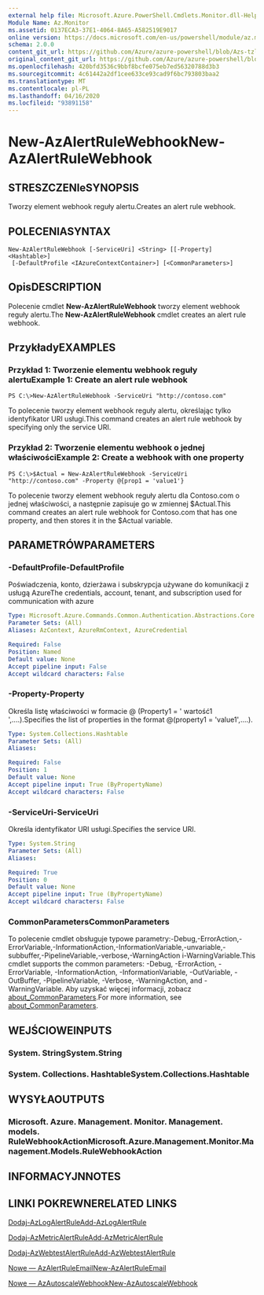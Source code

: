 ```yaml
---
external help file: Microsoft.Azure.PowerShell.Cmdlets.Monitor.dll-Help.xml
Module Name: Az.Monitor
ms.assetid: 0137ECA3-37E1-4064-8A65-A582519E9017
online version: https://docs.microsoft.com/en-us/powershell/module/az.monitor/new-azalertrulewebhook
schema: 2.0.0
content_git_url: https://github.com/Azure/azure-powershell/blob/Azs-tzl/src/Monitor/Monitor/help/New-AzAlertRuleWebhook.md
original_content_git_url: https://github.com/Azure/azure-powershell/blob/Azs-tzl/src/Monitor/Monitor/help/New-AzAlertRuleWebhook.md
ms.openlocfilehash: 420bfd3536c9bbf8bcfe075eb7ed56320788d3b3
ms.sourcegitcommit: 4c61442a2df1cee633ce93cad9f6bc793803baa2
ms.translationtype: MT
ms.contentlocale: pl-PL
ms.lasthandoff: 04/16/2020
ms.locfileid: "93891158"
---
```

# <span data-ttu-id="0ced1-101">New-AzAlertRuleWebhook</span><span class="sxs-lookup"><span data-stu-id="0ced1-101">New-AzAlertRuleWebhook</span></span>

## <span data-ttu-id="0ced1-102">STRESZCZENIe</span><span class="sxs-lookup"><span data-stu-id="0ced1-102">SYNOPSIS</span></span>
<span data-ttu-id="0ced1-103">Tworzy element webhook reguły alertu.</span><span class="sxs-lookup"><span data-stu-id="0ced1-103">Creates an alert rule webhook.</span></span>

## <span data-ttu-id="0ced1-104">POLECENIA</span><span class="sxs-lookup"><span data-stu-id="0ced1-104">SYNTAX</span></span>

```
New-AzAlertRuleWebhook [-ServiceUri] <String> [[-Property] <Hashtable>]
 [-DefaultProfile <IAzureContextContainer>] [<CommonParameters>]
```

## <span data-ttu-id="0ced1-105">Opis</span><span class="sxs-lookup"><span data-stu-id="0ced1-105">DESCRIPTION</span></span>
<span data-ttu-id="0ced1-106">Polecenie cmdlet **New-AzAlertRuleWebhook** tworzy element webhook reguły alertu.</span><span class="sxs-lookup"><span data-stu-id="0ced1-106">The **New-AzAlertRuleWebhook** cmdlet creates an alert rule webhook.</span></span>

## <span data-ttu-id="0ced1-107">Przykłady</span><span class="sxs-lookup"><span data-stu-id="0ced1-107">EXAMPLES</span></span>

### <span data-ttu-id="0ced1-108">Przykład 1: Tworzenie elementu webhook reguły alertu</span><span class="sxs-lookup"><span data-stu-id="0ced1-108">Example 1: Create an alert rule webhook</span></span>
```
PS C:\>New-AzAlertRuleWebhook -ServiceUri "http://contoso.com"
```

<span data-ttu-id="0ced1-109">To polecenie tworzy element webhook reguły alertu, określając tylko identyfikator URI usługi.</span><span class="sxs-lookup"><span data-stu-id="0ced1-109">This command creates an alert rule webhook by specifying only the service URI.</span></span>

### <span data-ttu-id="0ced1-110">Przykład 2: Tworzenie elementu webhook o jednej właściwości</span><span class="sxs-lookup"><span data-stu-id="0ced1-110">Example 2: Create a webhook with one property</span></span>
```
PS C:\>$Actual = New-AzAlertRuleWebhook -ServiceUri "http://contoso.com" -Property @{prop1 = 'value1'}
```

<span data-ttu-id="0ced1-111">To polecenie tworzy element webhook reguły alertu dla Contoso.com o jednej właściwości, a następnie zapisuje go w zmiennej $Actual.</span><span class="sxs-lookup"><span data-stu-id="0ced1-111">This command creates an alert rule webhook for Contoso.com that has one property, and then stores it in the $Actual variable.</span></span>

## <span data-ttu-id="0ced1-112">PARAMETRÓW</span><span class="sxs-lookup"><span data-stu-id="0ced1-112">PARAMETERS</span></span>

### <span data-ttu-id="0ced1-113">-DefaultProfile</span><span class="sxs-lookup"><span data-stu-id="0ced1-113">-DefaultProfile</span></span>
<span data-ttu-id="0ced1-114">Poświadczenia, konto, dzierżawa i subskrypcja używane do komunikacji z usługą Azure</span><span class="sxs-lookup"><span data-stu-id="0ced1-114">The credentials, account, tenant, and subscription used for communication with azure</span></span>

```yaml
Type: Microsoft.Azure.Commands.Common.Authentication.Abstractions.Core.IAzureContextContainer
Parameter Sets: (All)
Aliases: AzContext, AzureRmContext, AzureCredential

Required: False
Position: Named
Default value: None
Accept pipeline input: False
Accept wildcard characters: False
```

### <span data-ttu-id="0ced1-115">-Property</span><span class="sxs-lookup"><span data-stu-id="0ced1-115">-Property</span></span>
<span data-ttu-id="0ced1-116">Określa listę właściwości w formacie @ (Property1 = ' wartość1 ',....).</span><span class="sxs-lookup"><span data-stu-id="0ced1-116">Specifies the list of properties in the format @(property1 = 'value1',....).</span></span>

```yaml
Type: System.Collections.Hashtable
Parameter Sets: (All)
Aliases:

Required: False
Position: 1
Default value: None
Accept pipeline input: True (ByPropertyName)
Accept wildcard characters: False
```

### <span data-ttu-id="0ced1-117">-ServiceUri</span><span class="sxs-lookup"><span data-stu-id="0ced1-117">-ServiceUri</span></span>
<span data-ttu-id="0ced1-118">Określa identyfikator URI usługi.</span><span class="sxs-lookup"><span data-stu-id="0ced1-118">Specifies the service URI.</span></span>

```yaml
Type: System.String
Parameter Sets: (All)
Aliases:

Required: True
Position: 0
Default value: None
Accept pipeline input: True (ByPropertyName)
Accept wildcard characters: False
```

### <span data-ttu-id="0ced1-119">CommonParameters</span><span class="sxs-lookup"><span data-stu-id="0ced1-119">CommonParameters</span></span>
<span data-ttu-id="0ced1-120">To polecenie cmdlet obsługuje typowe parametry:-Debug,-ErrorAction,-ErrorVariable,-InformationAction,-InformationVariable,-unvariable,-subbuffer,-PipelineVariable,-verbose,-WarningAction i-WarningVariable.</span><span class="sxs-lookup"><span data-stu-id="0ced1-120">This cmdlet supports the common parameters: -Debug, -ErrorAction, -ErrorVariable, -InformationAction, -InformationVariable, -OutVariable, -OutBuffer, -PipelineVariable, -Verbose, -WarningAction, and -WarningVariable.</span></span> <span data-ttu-id="0ced1-121">Aby uzyskać więcej informacji, zobacz [about_CommonParameters](http://go.microsoft.com/fwlink/?LinkID=113216).</span><span class="sxs-lookup"><span data-stu-id="0ced1-121">For more information, see [about_CommonParameters](http://go.microsoft.com/fwlink/?LinkID=113216).</span></span>

## <span data-ttu-id="0ced1-122">WEJŚCIOWE</span><span class="sxs-lookup"><span data-stu-id="0ced1-122">INPUTS</span></span>

### <span data-ttu-id="0ced1-123">System. String</span><span class="sxs-lookup"><span data-stu-id="0ced1-123">System.String</span></span>

### <span data-ttu-id="0ced1-124">System. Collections. Hashtable</span><span class="sxs-lookup"><span data-stu-id="0ced1-124">System.Collections.Hashtable</span></span>

## <span data-ttu-id="0ced1-125">WYSYŁA</span><span class="sxs-lookup"><span data-stu-id="0ced1-125">OUTPUTS</span></span>

### <span data-ttu-id="0ced1-126">Microsoft. Azure. Management. Monitor. Management. models. RuleWebhookAction</span><span class="sxs-lookup"><span data-stu-id="0ced1-126">Microsoft.Azure.Management.Monitor.Management.Models.RuleWebhookAction</span></span>

## <span data-ttu-id="0ced1-127">INFORMACYJN</span><span class="sxs-lookup"><span data-stu-id="0ced1-127">NOTES</span></span>

## <span data-ttu-id="0ced1-128">LINKI POKREWNE</span><span class="sxs-lookup"><span data-stu-id="0ced1-128">RELATED LINKS</span></span>

[<span data-ttu-id="0ced1-129">Dodaj-AzLogAlertRule</span><span class="sxs-lookup"><span data-stu-id="0ced1-129">Add-AzLogAlertRule</span></span>](./Add-AzLogAlertRule.md)

[<span data-ttu-id="0ced1-130">Dodaj-AzMetricAlertRule</span><span class="sxs-lookup"><span data-stu-id="0ced1-130">Add-AzMetricAlertRule</span></span>](./Add-AzMetricAlertRule.md)

[<span data-ttu-id="0ced1-131">Dodaj-AzWebtestAlertRule</span><span class="sxs-lookup"><span data-stu-id="0ced1-131">Add-AzWebtestAlertRule</span></span>](./Add-AzWebtestAlertRule.md)

[<span data-ttu-id="0ced1-132">Nowe — AzAlertRuleEmail</span><span class="sxs-lookup"><span data-stu-id="0ced1-132">New-AzAlertRuleEmail</span></span>](./New-AzAlertRuleEmail.md)

[<span data-ttu-id="0ced1-133">Nowe — AzAutoscaleWebhook</span><span class="sxs-lookup"><span data-stu-id="0ced1-133">New-AzAutoscaleWebhook</span></span>](./New-AzAutoscaleWebhook.md)


